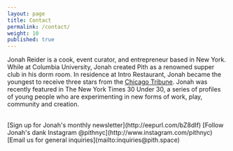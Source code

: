 ```yaml
---
layout: page
title: Contact
permalink: /contact/
weight: 10
published: true
---
```


Jonah Reider is a cook, event curator, and entrepreneur based in New York. While at Columbia University, Jonah created Pith as a renowned supper club in his dorm room. In residence at Intro Restaurant, Jonah became the youngest to receive three stars from the [Chicago Tribune](http://www.chicagotribune.com/dining/restaurants/ct-review-intro-jonah-reider-food-0928-20160924-column.html). Jonah was recently featured in The New York Times 30 Under 30, a series of profiles of young people who are experimenting in new forms of work, play, community and creation.  

<br/>
[Sign up for Jonah's monthly newsletter](http://eepurl.com/bZ8dIf)  
[Follow Jonah's dank Instagram @pithnyc](http://www.instagram.com/pithnyc)  
[Email us for general inquiries](mailto:inquiries@pith.space)
